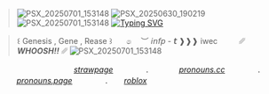 >![PSX_20250701_153148](https://github.com/user-attachments/assets/02c061d5-8081-4b49-9877-998a379b8d0d)
>![PSX_20250630_190219](https://github.com/user-attachments/assets/bfeff2a7-2018-4974-ba5d-1be7fd536a00)
>![PSX_20250701_153148](https://github.com/user-attachments/assets/06069d4e-3359-46f3-b7a0-742a63a8e2f6)
>[![Typing SVG](https://readme-typing-svg.demolab.com?font=Bold&weight=100&duration=2000&color=C4BBFE&vCenter=true&width=500&height=100&lines=%22+.+.+And+when+I+find+that+computer%2C;+.+.+.+I+am+going+to+rip+out+.+.+;+.+.+all+of+its+wires%22)](https://git.io/typing-svg)   

   >꒰  Genesis , Gene , Rease  ꒱ㅤㅤ෧ㅤ ︶  𝘪𝘯𝘧𝘱 - **𝘵** ❱❱❱ iwecㅤㅤㅤ␥ ***WHOOSH!!*** ␥
>![PSX_20250701_153148](https://github.com/user-attachments/assets/db1e6e1e-0e90-4337-bed3-a7e9b79df06a)









ㅤㅤㅤㅤㅤㅤㅤㅤㅤㅤㅤ[*strawpage*](https://point-of-no-respawn.straw.page) ㅤㅤㅤㅤ . ㅤㅤㅤㅤ[*pronouns.cc*](https://pronouns.cc/@ring.of.fire) ㅤㅤㅤㅤ . ㅤㅤㅤㅤ[*pronouns.page*](https://en.pronouns.page/@Exorr) ㅤㅤㅤㅤ . ㅤㅤ[*roblox*](https://www.roblox.com/users/4612208625/profile)ㅤㅤ











